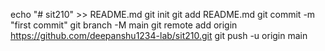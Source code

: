 echo "# sit210" >> README.md
git init
git add README.md
git commit -m "first commit"
git branch -M main
git remote add origin https://github.com/deepanshu1234-lab/sit210.git
git push -u origin main
